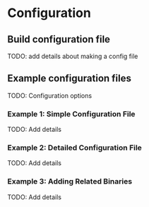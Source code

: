 # Configuration

## Build configuration file

TODO: add details about making a config file

## Example configuration files

TODO: Configuration options

### Example 1: Simple Configuration File

TODO: Add details

### Example 2: Detailed Configuration File

TODO: Add details

### Example 3: Adding Related Binaries

TODO: Add details
